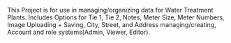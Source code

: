 This Project is for use in managing/organizing data for Water Treatment Plants. Includes Options for Tie 1, Tie 2, Notes, Meter Size, Meter Numbers, Image Uploading + Saving, City, Street, and Address managing/creating, Account and role systems(Admin, Viewer, Editor).
